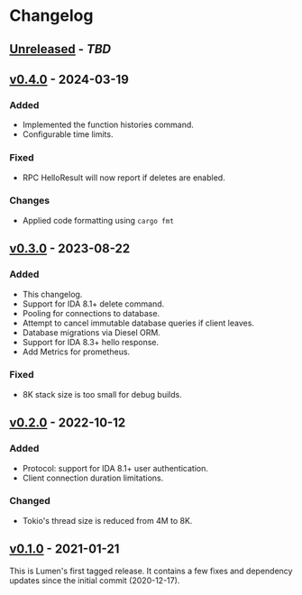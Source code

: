# Changelog

## [Unreleased] - _TBD_

## [v0.4.0] - 2024-03-19

### Added

- Implemented the function histories command.
- Configurable time limits.

### Fixed

- RPC HelloResult will now report if deletes are enabled.

### Changes

- Applied code formatting using `cargo fmt`

## [v0.3.0] - 2023-08-22

### Added

- This changelog.
- Support for IDA 8.1+ delete command.
- Pooling for connections to database.
- Attempt to cancel immutable database queries if client leaves.
- Database migrations via Diesel ORM.
- Support for IDA 8.3+ hello response.
- Add Metrics for prometheus.

### Fixed

- 8K stack size is too small for debug builds.

## [v0.2.0] - 2022-10-12

### Added

- Protocol: support for IDA 8.1+ user authentication.
- Client connection duration limitations.

### Changed

- Tokio's thread size is reduced from 4M to 8K.

## [v0.1.0] - 2021-01-21

This is Lumen's first tagged release. It contains a few fixes and dependency updates since the initial commit (2020-12-17).

[Unreleased]: https://github.com/naim94a/lumen/compare/v0.4.0...HEAD
[v0.4.0]: https://github.com/naim94a/lumen/compare/v0.3.0...v0.4.0
[v0.3.0]: https://github.com/naim94a/lumen/compare/v0.2.0...v0.3.0
[v0.2.0]: https://github.com/naim94a/lumen/compare/v0.1.0...v0.2.0
[v0.1.0]: https://github.com/naim94a/lumen/releases/tag/v0.1.0
